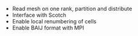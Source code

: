 
- Read mesh on one rank, partition and distribute
- Interface with Scotch
- Enable local renumbering of cells
- Enable BAIJ format with MPI
